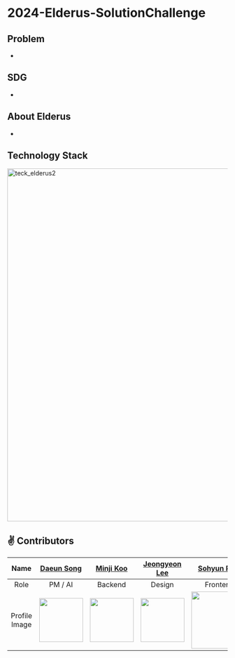 # 2024-Elderus-SolutionChallenge

## Problem

-

## SDG

-

## About Elderus

-

## Technology Stack
<img width="805" alt="teck_elderus2" src="https://github.com/GDSC-SWU/2024-Elderus-SolutionChallenge/assets/81478444/ea528d5b-323e-4982-9707-1edd41e82523">




## ✌️ Contributors

|Name|[Daeun Song](https://github.com/daeun6)|[Minji Koo]()|[Jeongyeon Lee]()|[Sohyun Park]()|
|:---:|:---:|:---:|:---:|:---:|
|Role|PM / AI| Backend | Design | Frontend |
|Profile Image|<img width="100" src="https://github.com/GDSC-SWU/2024-Elderus-SolutionChallenge/assets/81478444/8439db9a-63e6-43fe-8d7a-008eee9035b5"/>|<img width="100" src=""/>|<img width="100" src=""/>|<img width="130" src=""/>|
